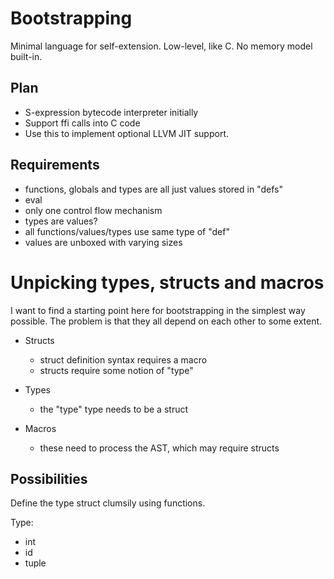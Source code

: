 
# Bootstrapping

Minimal language for self-extension. Low-level, like C. No memory model built-in.

## Plan

- S-expression bytecode interpreter initially
- Support ffi calls into C code
- Use this to implement optional LLVM JIT support.

## Requirements

- functions, globals and types are all just values stored in "defs"
- eval
- only one control flow mechanism
- types are values?
- all functions/values/types use same type of "def"
- values are unboxed with varying sizes

# Unpicking types, structs and macros

I want to find a starting point here for bootstrapping in the simplest way possible. The problem is that they all depend on each other to some extent.

- Structs
  - struct definition syntax requires a macro
  - structs require some notion of "type"

- Types
  - the "type" type needs to be a struct

- Macros
  - these need to process the AST, which may require structs

## Possibilities

Define the type struct clumsily using functions.



Type:
 - int
 - id
 - tuple
